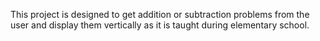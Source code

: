 This project is designed to get addition or subtraction problems from the user and display them vertically as it is taught during elementary school.
